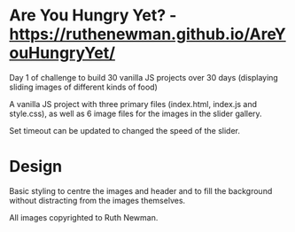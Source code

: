 # Are You Hungry Yet? - https://ruthenewman.github.io/AreYouHungryYet/

Day 1 of challenge to build 30 vanilla JS projects over 30 days (displaying sliding images of different kinds of food)

A vanilla JS project with three primary files (index.html, index.js and style.css), as well as 6 image files for the images
in the slider gallery.

Set timeout can be updated to changed the speed of the slider.

# Design

Basic styling to centre the images and header and to fill the background without distracting from the images themselves.

All images copyrighted to Ruth Newman.
